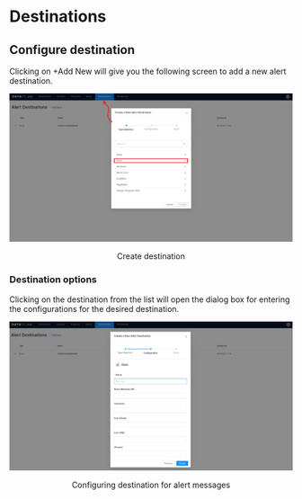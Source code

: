 # Destinations

## Configure destination

Clicking on +Add New will give you the following screen to add a new alert destination.

![Destination option](destinations/create_destination.png)
<figcaption align = "center">Create destination</figcaption>

### **Destination options**

Clicking on the destination from the list will open the dialog box for entering the configurations for the desired destination.

![Configuring destination for alert messages](destinations/configure_destination.png)

<figcaption align = "center">Configuring destination for alert messages</figcaption>